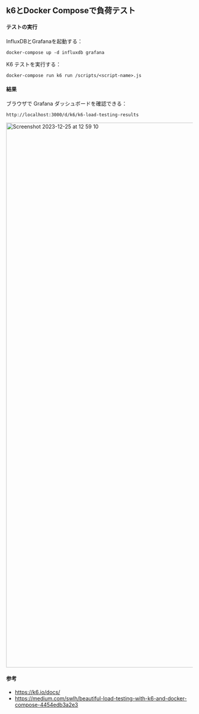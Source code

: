 ## k6とDocker Composeで負荷テスト

#### テストの実行
InfluxDBとGrafanaを起動する：
```
docker-compose up -d influxdb grafana
```
K6 テストを実行する：
```
docker-compose run k6 run /scripts/<script-name>.js
```

#### 結果
ブラウザで Grafana ダッシュボードを確認できる：

```
http://localhost:3000/d/k6/k6-load-testing-results
```
<img width="1470" alt="Screenshot 2023-12-25 at 12 59 10" src="https://github.com/zul-ashraf/k6-test/assets/63733652/37a44846-8dd2-4174-93a5-4e5f17bc47ee">


#### 参考
* https://k6.io/docs/
* https://medium.com/swlh/beautiful-load-testing-with-k6-and-docker-compose-4454edb3a2e3

